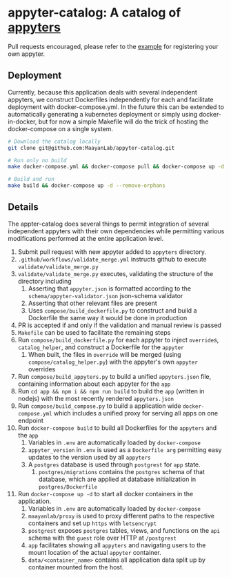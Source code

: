 # appyter-catalog: A catalog of [appyters](https://github.com/maayanLab/appyter/)

Pull requests encouraged, please refer to the [example](./appyters/example/) for registering your own appyter.

## Deployment

Currently, because this application deals with several independent appyters, we construct Dockerfiles independently for each and facilitate deployment with docker-compose.yml. In the future this can be extended to automatically generating a kubernetes deployment or simply using docker-in-docker, but for now a simple Makefile will do the trick of hosting the docker-compose on a single system.

```bash
# Download the catalog locally
git clone git@github.com:MaayanLab/appyter-catalog.git

# Run only no build
make docker-compose.yml && docker-compose pull && docker-compose up -d --remove-orphans

# Build and run
make build && docker-compose up -d --remove-orphans
```

## Details

The appter-catalog does several things to permit integration of several independent appyters with their own dependencies while permitting various modifications performed at the entire application level.

1. Submit pull request with new appyter added to `appyters` directory.
2. `.github/workflows/validate_merge.yml` instructs github to execute `validate/validate_merge.py`
3. `validate/validate_merge.py` executes, validating the structure of the directory including
    1. Asserting that `appyter.json` is formatted according to the `schema/appyter-validator.json` json-schema validator
    2. Asserting that other relevant files are present
    3. Uses `compose/build_dockerfile.py` to construct and build a Dockerfile the same way it would be done in production
4. PR is accepted if and only if the validation and manual review is passed
5. `Makefile` can be used to facilitate the remaining steps
6. Run `compose/build_dockerfile.py` for each appyter to inject `override`s, `catalog_helper`, and construct a Dockerfile for the `appyter`
    1. When built, the files in `override` will be merged (using `compose/catalog_helper.py`) with the appyter's own `appyter` overrides
7. Run `compose/build_appyters.py` to build a unified `appyters.json` file, containing information about each appyter for the `app`
8. Run `cd app && npm i && npm run build` to build the `app` (written in nodejs) with the most recently rendered `appyters.json`
9. Run `compose/build_compose.py` to build a application wide `docker-compose.yml` which includes a unified proxy for serving all apps on one endpoint
10. Run `docker-compose build` to build all Dockerfiles for the `appyters` and the `app`
    1. Variables in `.env` are automatically loaded by `docker-compose`
    2. `appyter_version` in `.env` is used as a `Dockerfile arg` permitting easy updates to the version used by all `appyters`
    3. A `postgres` database is used through `postgrest` for `app` state.
        1. `postgres/migrations` contains the `postgres` schema of that database, which are applied at database initialization in `postgres/Dockerfile`
11. Run `docker-compose up -d` to start all docker containers in the application.
    1. Variables in `.env` are automatically loaded by `docker-compose`
    2. `maayanlab/proxy` is used to proxy different paths to the respective containers and set up `https` with `letsencrypt`
    3. `postgrest` exposes `postgres` tables, views, and functions on the `api` schema with the `guest` role over HTTP at `/postgrest`
    4. `app` facilitates showing all `appyters` and navigating users to the mount location of the actual `appyter` container.
    5. `data/<container_name>` contains all application data split up by container mounted from the host.
